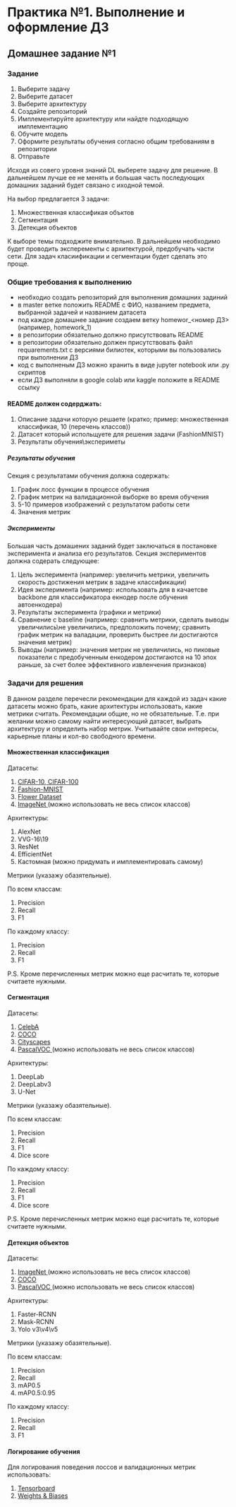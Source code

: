 # Практика №1. Выполнение и оформление ДЗ

## Домашнее задание №1

### Задание

1. Выберите задачу
2. Выберите датасет
3. Выберите архитектуру
4. Создайте репозиторий
5. Имплементируйте архитектуру или найдте подходящую имплементацию
6. Обучите модель
7. Оформите результаты обучения согласно общим требованиям в репозитории
8. Отправьте 

Исходя из совего уровня знаний DL выберете задачу для решение. В дальнейшем лучше ее не менять и большая часть последующих домашних заданий будет связано с иходной темой.

На выбор предлагается 3 задачи:
1. Множественная классификая объктов
2. Сегментация
3. Детекция объектов

К выборе темы подходжите внимательно. В дальнейшем необходимо будет проводить эксперементы с архитектурой, предобучать части сети. Для задач класиификации и сегментации будет сделать это проще.

### Общие требования к выполнению

- необходио создать репозиторий для выполнения домашних задиний
- в master ветке положить README с ФИО, названием предмета, выбранной задачей и названием датасета
- под каждое домашнее задание создаем ветку homewor_<номер ДЗ> (например, homework_1)
- в репозитории обязательно должно присутствовать README
- в репозитории обязательно должен присутствовать файл requarements.txt  с версиями билиотек, которыми вы пользовались при выполнении ДЗ
- код с выполненым ДЗ можно хранить в виде jupyter notebook или .py скриптов
- если ДЗ выполняли в google colab или kaggle положите в README ссылку

#### README должен содерджать:
1. Описание задачи которую решаете (кратко; пример: множественная классификая, 10 (перечень классов))
2. Датасет который испольщуете для решения задачи (FashionMNIST)
3. Результаты обучения\экспериметы

##### Результаты обучения
Секция с результатами обучения должна содержать:
1. График лосс функции в процессе обучения
2. График метрик на валидационной выборке во время обучения
3. 5-10 примеров изображений с результатом работы сети
4. Значения метрик

##### Эксперименты
Большая часть домашених заданий будет заключаться в постановке эксперимента и анализа его результатов. Секция экспериментов должна содерать следующее:
1. Цель эксперимента (например: увеличить метрики, увеличить скорость достижения метрик в задаче классификации)
2. Идея эксперимента (например: использовать для в качаетсве backbone для классификатора екнодер после обучения автоенкодера)
3. Результаты эксперимента (графики и метрики)
4. Сравнение с baseline (например: сравнить метрики, сделать выводы увеличились\не увеличились, предположить почему; сравнить график метрик на валадации, проверить быстрее ли достигаются значения метрик)
5. Выводы (например: значения метрик не увеличились, но пиковые показатели с предобученным енкодером достигаются на 10 эпох раньше, за счет более эффективного извленчения признаков)

### Задачи для решения

В данном разделе перечесли рекомендации для каждой из задач какие датасеты можно брать, какие архитектуры использовать, какие метрики считать. Рекомендации общие, но не обязательные. Т.е. при желании можно самому найти интересующий датасет, выбрать архитектуру и определить набор метрик. Учитывайте свои интересы, карьерные планы и кол-во свободного времени.

#### Множественная классификация

Датасеты:
1. [CIFAR-10, CIFAR-100](https://www.cs.toronto.edu/~kriz/cifar.html)
3. [Fashion-MNIST](https://github.com/zalandoresearch/fashion-mnist#fashion-mnist)
4. [Flower Dataset](https://www.robots.ox.ac.uk/~vgg/data/flowers/102/)
5. [ImageNet ](https://image-net.org/about.php) (можно использовать не весь список классов)

Архитектуры:
1. AlexNet
2. VVG-16\19
3. ResNet
4. EfficientNet
5. Кастомная (можно придумать и имплементировать самому)

Метрики (указажу обазятельные).

По всем классам:
1. Precision 
2. Recall
3. F1

По каждому классу:
1. Precision 
2. Recall
3. F1

P.S. Кроме перечисленных метрик можно еще расчитать те, которые считаете нужными.

#### Сегментация

Датасеты:
1. [CelebA](https://mmlab.ie.cuhk.edu.hk/projects/CelebA.html)
3. [COCO ](https://cocodataset.org/#home)
4. [Cityscapes](https://www.cityscapes-dataset.com/dataset-overview/)
5. [PascalVOC ](http://host.robots.ox.ac.uk/pascal/VOC/) (можно использовать не весь список классов)

Архитектуры:
1. DeepLab
2. DeepLabv3
3. U-Net

Метрики (указажу обазятельные).

По всем классам:
1. Precision 
2. Recall
3. F1
4. Dice score

По каждому классу:
1. Precision 
2. Recall
3. F1
4. Dice score

P.S. Кроме перечисленных метрик можно еще расчитать те, которые считаете нужными.

#### Детекция объектов

Датасеты:
1. [ImageNet ](https://image-net.org/about.php) (можно использовать не весь список классов)
2. [COCO ](https://cocodataset.org/#home)
3. [PascalVOC ](http://host.robots.ox.ac.uk/pascal/VOC/) (можно использовать не весь список классов)

Архитектуры:
1. Faster-RCNN
2. Mask-RCNN
3. Yolo v3\v4\v5

Метрики (указажу обазятельные).

По всем классам:
1. Precision 
2. Recall
3. mAP0.5
4. mAP0.5:0.95


По каждому классу:
1. Precision 
2. Recall
3. F1

#### Логирование обучения

Для логирования поведения лоссов и валидационных метрик использовать:

1. [Tensorboard](https://pytorch.org/tutorials/intermediate/tensorboard_tutorial.html)
2. [Weights & Biases](https://docs.wandb.ai/tutorials/pytorch)

